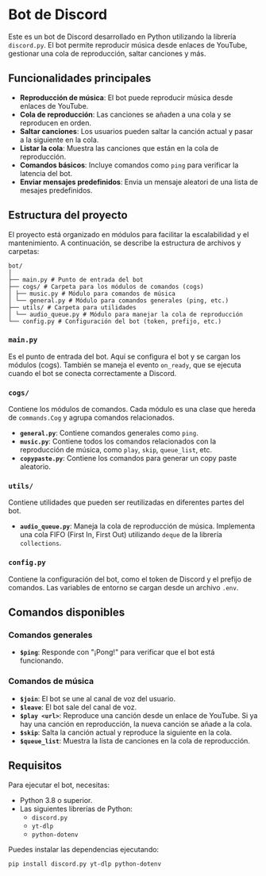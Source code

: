 # Bot de Discord

Este es un bot de Discord desarrollado en Python utilizando la librería `discord.py`. El bot permite reproducir música desde enlaces de YouTube, gestionar una cola de reproducción, saltar canciones y más.

## Funcionalidades principales

- **Reproducción de música**: El bot puede reproducir música desde enlaces de YouTube.
- **Cola de reproducción**: Las canciones se añaden a una cola y se reproducen en orden.
- **Saltar canciones**: Los usuarios pueden saltar la canción actual y pasar a la siguiente en la cola.
- **Listar la cola**: Muestra las canciones que están en la cola de reproducción.
- **Comandos básicos**: Incluye comandos como `ping` para verificar la latencia del bot.
- **Enviar mensajes predefinidos**: Envia un mensaje aleatori de una lista de mesajes predefinidos.
## Estructura del proyecto

El proyecto está organizado en módulos para facilitar la escalabilidad y el mantenimiento. A continuación, se describe la estructura de archivos y carpetas:

```
bot/
│
├── main.py # Punto de entrada del bot
├── cogs/ # Carpeta para los módulos de comandos (cogs)
│ ├── music.py # Módulo para comandos de música
│ └── general.py # Módulo para comandos generales (ping, etc.)
├── utils/ # Carpeta para utilidades
│ └── audio_queue.py # Módulo para manejar la cola de reproducción
└── config.py # Configuración del bot (token, prefijo, etc.)
```

### `main.py`

Es el punto de entrada del bot. Aquí se configura el bot y se cargan los módulos (cogs). También se maneja el evento `on_ready`, que se ejecuta cuando el bot se conecta correctamente a Discord.

### `cogs/`

Contiene los módulos de comandos. Cada módulo es una clase que hereda de `commands.Cog` y agrupa comandos relacionados.

- **`general.py`**: Contiene comandos generales como `ping`.
- **`music.py`**: Contiene todos los comandos relacionados con la reproducción de música, como `play`, `skip`, `queue_list`, etc.
- **`copypaste.py`**: Contiene los comandos para generar un copy paste aleatorio.

### `utils/`

Contiene utilidades que pueden ser reutilizadas en diferentes partes del bot.

- **`audio_queue.py`**: Maneja la cola de reproducción de música. Implementa una cola FIFO (First In, First Out) utilizando `deque` de la librería `collections`.

### `config.py`

Contiene la configuración del bot, como el token de Discord y el prefijo de comandos. Las variables de entorno se cargan desde un archivo `.env`.

## Comandos disponibles

### Comandos generales

- **`$ping`**: Responde con "¡Pong!" para verificar que el bot está funcionando.

### Comandos de música

- **`$join`**: El bot se une al canal de voz del usuario.
- **`$leave`**: El bot sale del canal de voz.
- **`$play <url>`**: Reproduce una canción desde un enlace de YouTube. Si ya hay una canción en reproducción, la nueva canción se añade a la cola.
- **`$skip`**: Salta la canción actual y reproduce la siguiente en la cola.
- **`$queue_list`**: Muestra la lista de canciones en la cola de reproducción.

## Requisitos

Para ejecutar el bot, necesitas:

- Python 3.8 o superior.
- Las siguientes librerías de Python:
  - `discord.py`
  - `yt-dlp`
  - `python-dotenv`

Puedes instalar las dependencias ejecutando:

```bash
pip install discord.py yt-dlp python-dotenv